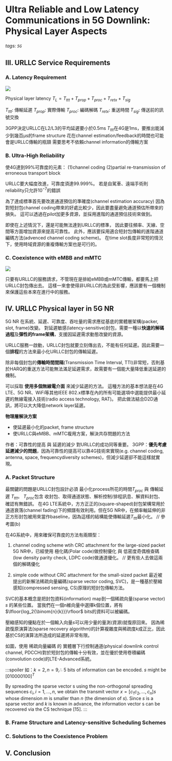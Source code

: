 # Ultra Reliable and Low Latency Communications in 5G Downlink: Physical Layer Aspects
###### tags: `5G`
## III. URLLC Service Requirements
### A. Latency Requirement
![](https://i.imgur.com/p62hAKR.png)

Physical layer latency $T_L = T_{ttt} + T_{prop} + T_{proc} + T_{retx} + T_{sig}$

$T_{ttt}$: 傳輸延遲
$T_{prop}$: 實際傳輸
$T_{proc}$: 編碼解碼
$T_{retx}$: 重送時間
$T_{sig}$: 傳送前的訊號交換

3GPP決定URLLC在L2/L3的平均延遲要小於0.5ms
$T_{ttt}$在4G是1ms，要推出能減少到幾百μs的frame structure
花在channel estimation/feedback的時間也可能會是URLLC傳輸的瓶頸
需要思考不依賴channel information的傳輸方案

### B. Ultra-High Reliability
使4G達到99%可靠度的元素：
(1)channel coding (2)partial re-transmission of erroneous transport block 
<!-- convolution and Turbo code -->
<!-- HARQ(hybrid automatic repeat request) -->
URLLC要大幅度改進，可靠度須達99.999%。
若是自駕車、遠端手術則reliability只允許$10^{-7}$的錯誤

為了達成標準首先要改進通道預估的準確度(channel estimation accuracy)
因為對短封包channel coding帶來的好處比較少，因此要盡量避免通道預估所帶來的損失。
這可以透過在pilot加更多資源，並採用進階的通道預估技術來做到。

即使在上述情況下，還是可能無法達到URLLC的標準，
因此要往頻率、天線、空間等方面增加資源來提高可靠性。
此外，應該要採用適合短封包傳輸的進階通道編碼方法(advenced channel coding scheme)。
在time slot長度非常短的情況下，使用時域資源的重複傳輸方案也是可行的。

### C. Coexistence with eMBB and mMTC
![](https://i.imgur.com/mdOSmGx.png)

只要有URLLC的服務請求，不管現在是排給eMBB或mMTC傳輸，都要馬上把URLLC封包傳出去。
這樣一來會使得非URLLC的為此受影響，應該要有一個機制來保護這些本來在進行中的服務。

## IV. URLLC Physical layer in 5G NR
5G NR 在系統、延遲、可靠度、吞吐量的需求應從基底的實體層架構(packer, slot, frame)改變。
對延遲敏感(latency-sensitive)封包，需要一種以**快速的解碼過程**及**彈性的frame架構**，支援因延遲需求動態改變的資源。

URLLC服務一啟動，URLLC封包就要立刻傳出去，不能有任何延遲。因此需要一個**排程**的方法來最小化URLLC封包的傳輸延遲。

除非每個封包的**傳輸時間間隔**(Transmission Time Interval, TTI)非常短，否則基於HARQ的重送方法可能無法滿足延遲需求，故需要有一個能大量降低重送延遲的機制。

可以採取 **使用多個無線電介面** 來減少延遲的方法。
這種方法的基本想法是在4G LTE、5G NR、WiFi等其他IEEE 802.x標準在內的所有可能選項中選能提供最小延遲的無線電接入技術(radio access technology, RAT)。
把此做法結合D2D通訊，將可以大大降低network layer延遲。


**物理層解決方案**
- 使延遲最小化的packet, frame structure
- 使URLLC與eMBB、mMTC複用方案，解決共存問題的方法

作者：可靠性的提高 與 延遲的減少 對URLLC的成功同等重要。
3GPP：**優先考慮延遲減少的問題**，因為可靠性的提高可以靠4G技術來實現(e.g. channel coding, antenna, space, frequencydiversity schemes)，但減少延遲卻不能這樣就實現。


### A. Packet Structure
最關鍵的問題是URLLC封包設計必須 最小化process所花的時間$T_{proc}$ 與 傳輸延遲 $T_{ttt}$。
$T_{proc}$包含 收封包、取得通道狀態、解析控制/排程訊息、解資料封包、確認有無錯誤。
在4G LTE系統中，方方正正的(square-shaped)封包架構常用於通道衰落(channel fading)下的頻譜有效利用。但在5G NR中，在頻率軸延伸的非正方形封包被用來當作baseline，因為這樣的結構能使傳輸延遲$T_{ttt}$最小化。 // 參考圖(b)

在4G系統中，用來確保可靠度的方法有兩類型：
<!-- channel coding scheme(Turbo ans convolution code) with cyclic redundancy check(CRC) attachment for the large-sized packet -->
1. channel coding scheme wtih CRC attachment for the large-sized packet
5G NR中，已經使用 極化碼(Polar code)做控制優化 與 低密度奇偶檢查碼(low density parity check, LDPC code)做通道優化。 // 更有些人去做這兩個的解碼優化

<!-- simple code
(the repetition and Reed-Muller code) without CRC attachment for the small-sized packet. -->
2. simple code without CRC attachment for the small-sized packet
最近被提出的新解法稀疏向量編碼(sparse vector coding, SVC)，是一種基於壓縮感知(compressed sensing, CS)原理的短封包傳輸方法。

SVC的基本概念是把封包資料(information) map到一個稀疏向量(sparse vector) $s$ 的某些位置。
當我們在一個n維向量中選擇k個位置，將有$\lfloor{log_2{\binom{n}{k}}}\rfloor$ bits的資料可以被編碼。

壓縮感知的優點在於一個輸入向量$s$可以用少量的量測(資源)就復原回來。
因為稀疏復原演算法(sparse recovery algorithm)的計算複雜度與稀疏度$k$成正比，因此基於CS的演算法所造成的延遲將非常有限。

如圖，使用 稀疏向量編碼 的 實體層下行控制通道(physical downlink control channel, PDCCH)對於短封包的傳輸十分有效，並在優於使用卷積編碼(convolution code)的LTE-Advanced系統。

:::spoiler
如：$k = 2, n = 9,  \therefore$ 5 bits of information can be encoded. $s$ might be $[0 1 0 0 0 0 1 0 0]^T$

By spreading the sparse vector s using the non-orthogonal spreading sequences $c_i, i = 1, ..., n$,
we obtain the transmit vector $x = [c_1 c_2, ..., c_n]s$ whose dimension $m$ is smaller than $n$ (the dimension of $s$). Since $s$ is a sparse vector and $k$ is known in advance, the information vector s can be recovered via the CS technique [15].
:::

### B. Frame Structure and Latency-sensitive Scheduling Schemes
### C. Solutions to the Coexistence Problem
## V. Conclusion

